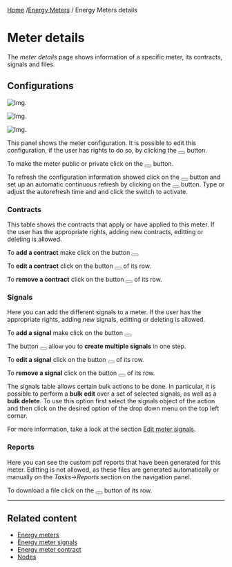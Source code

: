 [Home](help/home)
/[Energy Meters](help/energy_meters)
/ Energy Meters details

# Meter details

The *meter details* page shows information of a specific meter, its contracts, signals and files.


## Configurations

![Img.](assets/help/#theme/add.png)

![Img.](assets/help/#theme/add.png)

![Img.](assets/help/#theme/add.png)


This panel shows the meter configuration. It is possible to edit this configuration, if the user has rights to do so, by clicking the <button type="button" class="btn btn-default"><div class="button-content" style=""><span class="icon"><i class="mdi mdi-pencil"></i></span></div></button> button. 

To make the meter public or private click on the <button type="button" class="btn btn-default"><div class="button-content" style=""><span class="icon"><i class="mdi mdi-eye"></i></span></div></button> button.

To refresh the configuration information showed click on the <button type="button" class="btn btn-default"><div class="button-content" style=""><span class="icon"><i class="mdi mdi-replay"></i></span></div></button> button and set up an automatic continuous refresh by clicking on the <button type="button" class="btn btn-default"><div class="button-content" style=""><span class="icon"><i class="mdi mdi-cog"></i></span></div></button> button. Type or adjust the autorefresh time and and click the switch to activate.


### Contracts

This table shows the contracts that apply or have applied to this meter. If the user has the appropriate rights, adding new contracts, editting or deleting is allowed.

To **add a contract** make click on the button <button type="button" class="btn btn-default"><div class="button-content" style=""><span class="icon"><i class="mdi mdi-plus-box"></i></span></div></button>

To **edit a contract** click on the button <button type="button" class="btn btn-default"><div class="button-content" style=""><span class="icon"><i class="mdi mdi-pencil"></i></span></div></button> of its row.

To **remove a contract** click on the button <button type="button" class="btn btn-danger"><div class="button-content" style=""><span class="icon"><i class="mdi mdi-delete"></i></span></div></button> of its row.


### Signals

Here you can add the different signals to a meter. If the user has the appropriate rights, adding new signals, editting or deleting is allowed.

To **add a signal** make click on the button <button type="button" class="btn btn-default"><div class="button-content" style=""><span class="icon"><i class="mdi mdi-plus-box"></i></span></div></button>

The button <button type="button" class="btn btn-default"><div class="button-content" style=""><span class="icon"><i class="mdi mdi-plus-box-multiple"></i></span></div></button> allow you to **create multiple signals** in one step. 

To **edit a signal** click on the button <button type="button" class="btn btn-default"><div class="button-content" style=""><span class="icon"><i class="mdi mdi-pencil"></i></span></div></button> of its row.

To **remove a signal** click on the button <button type="button" class="btn btn-danger"><div class="button-content" style=""><span class="icon"><i class="mdi mdi-delete"></i></span></div></button> of its row.

The signals table allows certain bulk actions to be done. In particular, it is possible to perform a **bulk edit** over a set of selected signals, as well as a **bulk delete**. To use this option first select the signals object of the action and then click on the desired option of the drop down menu on the top left corner.

For more information, take a look at the section [Edit meter signals](help/energy_meter_signals#bulk-edit-meter-signals).


### Reports

Here you can see the custom pdf reports that have been generated for this meter. Editting is not allowed, as these files are generated automatically or manually on the *Tasks->Reports* section on the navigation panel. 

To download a file click on the <button type="button" class="btn btn-default"><div class="button-content" style=""><span class="icon"><i class="mdi mdi-download"></i></span></div></button> button of its row.

---

## Related content

* [Energy meters](help/energy_meters)
* [Energy meter signals](help/energy_meter_signals)
* [Energy meter contract](help/energy_meter_contracts)
* [Nodes](help/nodes)


